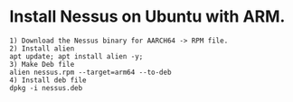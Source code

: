 # Install Nessus on Ubuntu with ARM.

```
1) Download the Nessus binary for AARCH64 -> RPM file.
2) Install alien
apt update; apt install alien -y;
3) Make Deb file
alien nessus.rpm --target=arm64 --to-deb 
4) Install deb file
dpkg -i nessus.deb

